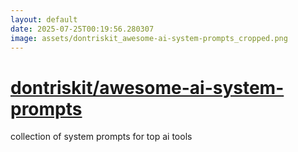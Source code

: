 ```yaml
---
layout: default
date: 2025-07-25T00:19:56.280307
image: assets/dontriskit_awesome-ai-system-prompts_cropped.png
---
```


# [dontriskit/awesome-ai-system-prompts](https://github.com/dontriskit/awesome-ai-system-prompts)

collection of system prompts for top ai tools

